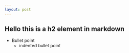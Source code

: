 ```yaml
---
layout: post
---
```


## Hello this is a h2 element in markdown


- Bullet point
  - indented bullet point
